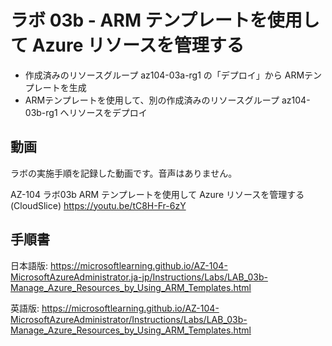 # ラボ 03b - ARM テンプレートを使用して Azure リソースを管理する

- 作成済みのリソースグループ az104-03a-rg1 の「デプロイ」から ARMテンプレートを生成
- ARMテンプレートを使用して、別の作成済みのリソースグループ az104-03b-rg1 へリソースをデプロイ

## 動画

ラボの実施手順を記録した動画です。音声はありません。

AZ-104 ラボ03b ARM テンプレートを使用して Azure リソースを管理する(CloudSlice)
https://youtu.be/tC8H-Fr-6zY

## 手順書

日本語版:
https://microsoftlearning.github.io/AZ-104-MicrosoftAzureAdministrator.ja-jp/Instructions/Labs/LAB_03b-Manage_Azure_Resources_by_Using_ARM_Templates.html

英語版:
https://microsoftlearning.github.io/AZ-104-MicrosoftAzureAdministrator/Instructions/Labs/LAB_03b-Manage_Azure_Resources_by_Using_ARM_Templates.html
